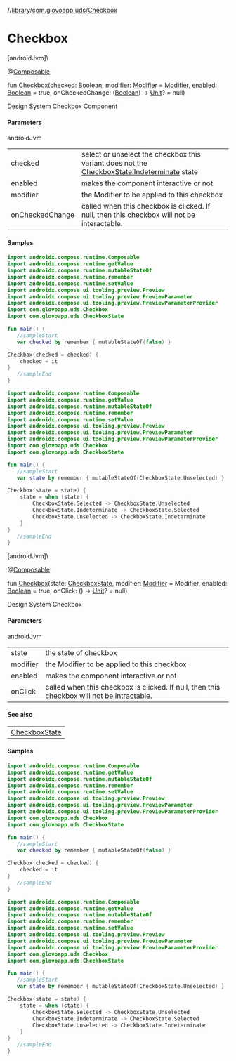 //[library](../../index.md)/[com.glovoapp.uds](index.md)/[Checkbox](-checkbox.md)

# Checkbox

[androidJvm]\

@[Composable](https://developer.android.com/reference/kotlin/androidx/compose/runtime/Composable.html)

fun [Checkbox](-checkbox.md)(checked: [Boolean](https://kotlinlang.org/api/latest/jvm/stdlib/kotlin/-boolean/index.html), modifier: [Modifier](https://developer.android.com/reference/kotlin/androidx/compose/ui/Modifier.html) = Modifier, enabled: [Boolean](https://kotlinlang.org/api/latest/jvm/stdlib/kotlin/-boolean/index.html) = true, onCheckedChange: ([Boolean](https://kotlinlang.org/api/latest/jvm/stdlib/kotlin/-boolean/index.html)) -&gt; [Unit](https://kotlinlang.org/api/latest/jvm/stdlib/kotlin/-unit/index.html)? = null)

Design System Checkbox Component

#### Parameters

androidJvm

| | |
|---|---|
| checked | select or unselect the checkbox this variant does not the [CheckboxState.Indeterminate](-checkbox-state/-indeterminate/index.md) state |
| enabled | makes the component interactive or not |
| modifier | the Modifier to be applied to this checkbox |
| onCheckedChange | called when this checkbox is clicked. If null, then this checkbox will not be interactable. |

#### Samples

```kotlin
import androidx.compose.runtime.Composable
import androidx.compose.runtime.getValue
import androidx.compose.runtime.mutableStateOf
import androidx.compose.runtime.remember
import androidx.compose.runtime.setValue
import androidx.compose.ui.tooling.preview.Preview
import androidx.compose.ui.tooling.preview.PreviewParameter
import androidx.compose.ui.tooling.preview.PreviewParameterProvider
import com.glovoapp.uds.Checkbox
import com.glovoapp.uds.CheckboxState

fun main() { 
   //sampleStart 
   var checked by remember { mutableStateOf(false) }

Checkbox(checked = checked) {
    checked = it
} 
   //sampleEnd
}
```
```kotlin
import androidx.compose.runtime.Composable
import androidx.compose.runtime.getValue
import androidx.compose.runtime.mutableStateOf
import androidx.compose.runtime.remember
import androidx.compose.runtime.setValue
import androidx.compose.ui.tooling.preview.Preview
import androidx.compose.ui.tooling.preview.PreviewParameter
import androidx.compose.ui.tooling.preview.PreviewParameterProvider
import com.glovoapp.uds.Checkbox
import com.glovoapp.uds.CheckboxState

fun main() { 
   //sampleStart 
   var state by remember { mutableStateOf(CheckboxState.Unselected) }

Checkbox(state = state) {
    state = when (state) {
        CheckboxState.Selected -> CheckboxState.Unselected
        CheckboxState.Indeterminate -> CheckboxState.Selected
        CheckboxState.Unselected -> CheckboxState.Indeterminate
    }
} 
   //sampleEnd
}
```

[androidJvm]\

@[Composable](https://developer.android.com/reference/kotlin/androidx/compose/runtime/Composable.html)

fun [Checkbox](-checkbox.md)(state: [CheckboxState](-checkbox-state/index.md), modifier: [Modifier](https://developer.android.com/reference/kotlin/androidx/compose/ui/Modifier.html) = Modifier, enabled: [Boolean](https://kotlinlang.org/api/latest/jvm/stdlib/kotlin/-boolean/index.html) = true, onClick: () -&gt; [Unit](https://kotlinlang.org/api/latest/jvm/stdlib/kotlin/-unit/index.html)? = null)

Design System Checkbox

#### Parameters

androidJvm

| | |
|---|---|
| state | the state of checkbox |
| modifier | the Modifier to be applied to this checkbox |
| enabled | makes the component interactive or not |
| onClick | called when this checkbox is clicked. If null, then this checkbox will not be intractable. |

#### See also

| |
|---|
| [CheckboxState](-checkbox-state/index.md) |

#### Samples

```kotlin
import androidx.compose.runtime.Composable
import androidx.compose.runtime.getValue
import androidx.compose.runtime.mutableStateOf
import androidx.compose.runtime.remember
import androidx.compose.runtime.setValue
import androidx.compose.ui.tooling.preview.Preview
import androidx.compose.ui.tooling.preview.PreviewParameter
import androidx.compose.ui.tooling.preview.PreviewParameterProvider
import com.glovoapp.uds.Checkbox
import com.glovoapp.uds.CheckboxState

fun main() { 
   //sampleStart 
   var checked by remember { mutableStateOf(false) }

Checkbox(checked = checked) {
    checked = it
} 
   //sampleEnd
}
```
```kotlin
import androidx.compose.runtime.Composable
import androidx.compose.runtime.getValue
import androidx.compose.runtime.mutableStateOf
import androidx.compose.runtime.remember
import androidx.compose.runtime.setValue
import androidx.compose.ui.tooling.preview.Preview
import androidx.compose.ui.tooling.preview.PreviewParameter
import androidx.compose.ui.tooling.preview.PreviewParameterProvider
import com.glovoapp.uds.Checkbox
import com.glovoapp.uds.CheckboxState

fun main() { 
   //sampleStart 
   var state by remember { mutableStateOf(CheckboxState.Unselected) }

Checkbox(state = state) {
    state = when (state) {
        CheckboxState.Selected -> CheckboxState.Unselected
        CheckboxState.Indeterminate -> CheckboxState.Selected
        CheckboxState.Unselected -> CheckboxState.Indeterminate
    }
} 
   //sampleEnd
}
```
